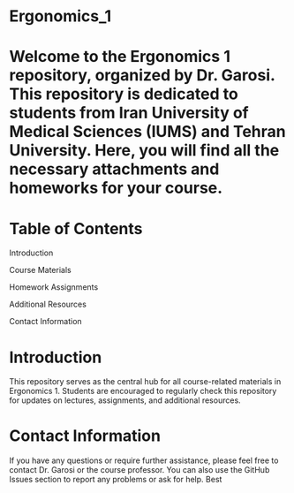 # Ergonomics_1 
# Welcome to the Ergonomics 1 repository, organized by Dr. Garosi. This repository is dedicated to students from Iran University of Medical Sciences (IUMS) and Tehran University. Here, you will find all the necessary attachments and homeworks for your course.

# Table of Contents
Introduction

Course Materials

Homework Assignments

Additional Resources

Contact Information

# Introduction
This repository serves as the central hub for all course-related materials in Ergonomics 1. Students are encouraged to regularly check this repository for updates on lectures, assignments, and additional resources.

# Contact Information
If you have any questions or require further assistance, please feel free to contact Dr. Garosi or the course professor. You can also use the GitHub Issues section to report any problems or ask for help.
Best
